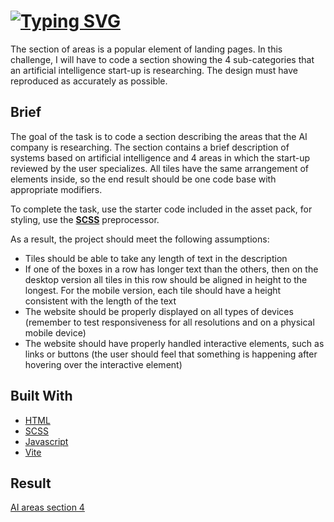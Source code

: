 # [![Typing SVG](https://readme-typing-svg.demolab.com?font=Fira+Code&weight=600&size=24&pause=1000&color=CA59FF&width=435&lines=AI+areas+section+4)](https://git.io/typing-svg)

The section of areas is a popular element of landing pages. In this challenge, I will have to code a section showing the 4 sub-categories that an artificial intelligence start-up is researching. The design must have reproduced as accurately as possible.

## Brief

The goal of the task is to code a section describing the areas that the AI ​​company is researching. The section contains a brief description of systems based on artificial intelligence and 4 areas in which the start-up reviewed by the user specializes. All tiles have the same arrangement of elements inside, so the end result should be one code base with appropriate modifiers.

To complete the task, use the starter code included in the asset pack, for styling, use the __[SCSS](https://sass-lang.com/)__ preprocessor. 

As a result, the project should meet the following assumptions:

- Tiles should be able to take any length of text in the description
- If one of the boxes in a row has longer text than the others, then on the desktop version all tiles in this row should be aligned in height to the longest. For the mobile version, each tile should have a height consistent with the length of the text
- The website should be properly displayed on all types of devices (remember to test responsiveness for all resolutions and on a physical mobile device)
- The website should have properly handled interactive elements, such as links or buttons (the user should feel that something is happening after hovering over the interactive element)

## Built With

* [HTML](https://developer.mozilla.org/en-US/docs/Web/HTML)
* [SCSS](https://sass-lang.com/)
* [Javascript](https://developer.mozilla.org/en-US/docs/Web/JavaScript)
* [Vite](https://webpack.js.org/)

## Result

[AI areas section 4](https://andreyluchko.github.io/AI_areas_4_section/)

